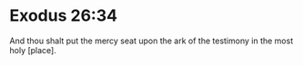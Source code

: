 # Exodus 26:34

And thou shalt put the mercy seat upon the ark of the testimony in the most holy [place].